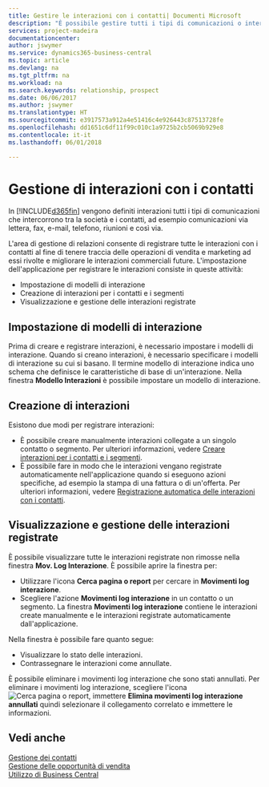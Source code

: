 ```yaml
---
title: Gestire le interazioni con i contatti| Documenti Microsoft
description: "È possibile gestire tutti i tipi di comunicazioni o interazioni che intercorrono tra la società e i contatti, ad esempio comunicazioni via lettera, fax, e-mail, telefono, riunioni e così via."
services: project-madeira
documentationcenter: 
author: jswymer
ms.service: dynamics365-business-central
ms.topic: article
ms.devlang: na
ms.tgt_pltfrm: na
ms.workload: na
ms.search.keywords: relationship, prospect
ms.date: 06/06/2017
ms.author: jswymer
ms.translationtype: HT
ms.sourcegitcommit: e3917573a912a4e51416c4e926443c87513728fe
ms.openlocfilehash: dd1651c6df11f99c010c1a9725b2cb5069b929e8
ms.contentlocale: it-it
ms.lasthandoff: 06/01/2018

---
```

# <a name="managing-interactions-with-contacts"></a>Gestione di interazioni con i contatti
In [!INCLUDE[d365fin](includes/d365fin_md.md)] vengono definiti interazioni tutti i tipi di comunicazioni che intercorrono tra la società e i contatti, ad esempio comunicazioni via lettera, fax, e-mail, telefono, riunioni e così via.

L'area di gestione di relazioni consente di registrare tutte le interazioni con i contatti al fine di tenere traccia delle operazioni di vendita e marketing ad essi rivolte e migliorare le interazioni commerciali future. L'impostazione dell'applicazione per registrare le interazioni consiste in queste attività:

* Impostazione di modelli di interazione  
* Creazione di interazioni per i contatti e i segmenti  
* Visualizzazione e gestione delle interazioni registrate  

##  <a name="setting-up-interaction-templates"></a>Impostazione di modelli di interazione
Prima di creare e registrare interazioni, è necessario impostare i modelli di interazione. Quando si creano interazioni, è necessario specificare i modelli di interazione su cui si basano. Il termine modello di interazione indica uno schema che definisce le caratteristiche di base di un'interazione.
Nella finestra **Modello Interazioni** è possibile impostare un modello di interazione.  

## <a name="creating-interactions"></a>Creazione di interazioni
Esistono due modi per registrare interazioni:

* È possibile creare manualmente interazioni collegate a un singolo contatto o segmento. Per ulteriori informazioni, vedere [Creare interazioni per i contatti e i segmenti](marketing-how-create-interactions.md).  
* È possibile fare in modo che le interazioni vengano registrate automaticamente nell'applicazione quando si eseguono azioni specifiche, ad esempio la stampa di una fattura o di un'offerta. Per ulteriori informazioni, vedere [Registrazione automatica delle interazioni con i contatti](marketing-auto-record-interactions.md).

## <a name="viewing-and-managing-recorded-interactions"></a>Visualizzazione e gestione delle interazioni registrate
È possibile visualizzare tutte le interazioni registrate non rimosse nella finestra **Mov. Log Interazione**. È possibile aprire la finestra per:

* Utilizzare l'icona **Cerca pagina o report** per cercare in **Movimenti log interazione**.
* Scegliere l'azione **Movimenti log interazione** in un contatto o un segmento.
  La finestra **Movimenti log interazione** contiene le interazioni create manualmente e le interazioni registrate automaticamente dall'applicazione.

Nella finestra è possibile fare quanto segue:

* Visualizzare lo stato delle interazioni.
* Contrassegnare le interazioni come annullate.

È possibile eliminare i movimenti log interazione che sono stati annullati. Per eliminare i movimenti log interazione, scegliere l'icona ![Cerca pagina o report](media/ui-search/search_small.png "icona Cerca pagina o report"), immettere **Elimina movimenti log interazione annullati** quindi selezionare il collegamento correlato e immettere le informazioni.

## <a name="see-also"></a>Vedi anche
[Gestione dei contatti](marketing-contacts.md)  
[Gestione delle opportunità di vendita](marketing-manage-sales-opportunities.md)  
[Utilizzo di Business Central](ui-work-product.md)  

